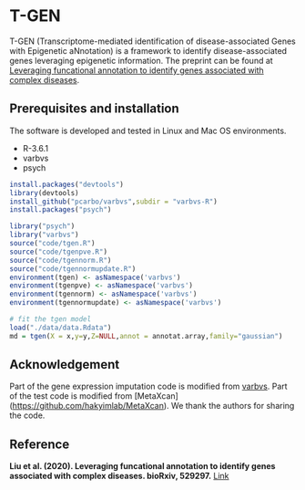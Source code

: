 # T-GEN

T-GEN (Transcriptome-mediated identification of disease-associated Genes with Epigenetic aNnotation) is a framework to identify disease-associated genes leveraging epigenetic information. The preprint can be found at [Leveraging funcational annotation to identify genes associated with complex diseases](https://www.biorxiv.org/content/10.1101/529297v4).

## Prerequisites and installation
The software is developed and tested in Linux and Mac OS environments.
* R-3.6.1
* varbvs
* psych

```R
install.packages("devtools")
library(devtools)
install_github("pcarbo/varbvs",subdir = "varbvs-R")
install.packages("psych")

library("psych")
library("varbvs")
source("code/tgen.R")
source("code/tgenpve.R")
source("code/tgennorm.R")
source("code/tgennormupdate.R")
environment(tgen) <- asNamespace('varbvs')
environment(tgenpve) <- asNamespace('varbvs')
environment(tgennorm) <- asNamespace('varbvs')
environment(tgennormupdate) <- asNamespace('varbvs')

# fit the tgen model
load("./data/data.Rdata")
md = tgen(X = x,y=y,Z=NULL,annot = annotat.array,family="gaussian")
```




## Acknowledgement
Part of the gene expression imputation code is modified from [varbvs](https://github.com/pcarbo/varbvs). Part of the test code is modified from [MetaXcan] (https://github.com/hakyimlab/MetaXcan). We thank the authors for sharing the code.

## Reference
**Liu et al. (2020). Leveraging funcational annotation to identify genes associated with complex diseases. bioRxiv, 529297.**
[Link](https://www.biorxiv.org/content/10.1101/529297v4)

